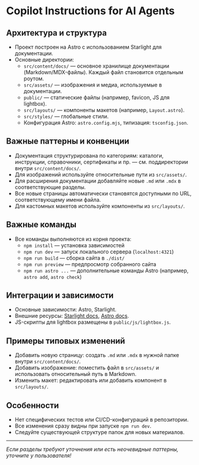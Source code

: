 # Copilot Instructions for AI Agents

## Архитектура и структура
- Проект построен на Astro с использованием Starlight для документации.
- Основные директории:
  - `src/content/docs/` — основное хранилище документации (Markdown/MDX-файлы). Каждый файл становится отдельным роутом.
  - `src/assets/` — изображения и медиа, используемые в документации.
  - `public/` — статические файлы (например, favicon, JS для lightbox).
  - `src/layouts/` — компоненты макетов (например, `Layout.astro`).
  - `src/styles/` — глобальные стили.
  - Конфигурация Astro: `astro.config.mjs`, типизация: `tsconfig.json`.

## Важные паттерны и конвенции
- Документация структурирована по категориям: каталоги, инструкции, справочники, сертификаты и пр. — см. поддиректории внутри `src/content/docs/`.
- Для изображений используйте относительные пути из `src/assets/`.
- Для расширения документации добавляйте новые `.md` или `.mdx` в соответствующие разделы.
- Все новые страницы автоматически становятся доступными по URL, соответствующему имени файла.
- Для кастомных макетов используйте компоненты из `src/layouts/`.

## Важные команды
- Все команды выполняются из корня проекта:
  - `npm install` — установка зависимостей
  - `npm run dev` — запуск локального сервера (`localhost:4321`)
  - `npm run build` — сборка сайта в `./dist/`
  - `npm run preview` — предпросмотр собранного сайта
  - `npm run astro ...` — дополнительные команды Astro (например, `astro add`, `astro check`)

## Интеграции и зависимости
- Основные зависимости: Astro, Starlight.
- Внешние ресурсы: [Starlight docs](https://starlight.astro.build), [Astro docs](https://docs.astro.build).
- JS-скрипты для lightbox размещены в `public/js/lightbox.js`.

## Примеры типовых изменений
- Добавить новую страницу: создать `.md` или `.mdx` в нужной папке внутри `src/content/docs/`.
- Добавить изображение: поместить файл в `src/assets/` и использовать относительный путь в Markdown.
- Изменить макет: редактировать или добавить компонент в `src/layouts/`.

## Особенности
- Нет специфических тестов или CI/CD-конфигураций в репозитории.
- Все изменения сразу видны при запуске `npm run dev`.
- Следуйте существующей структуре папок для новых материалов.

---

_Если разделы требуют уточнения или есть неочевидные паттерны, уточните у пользователя!_
